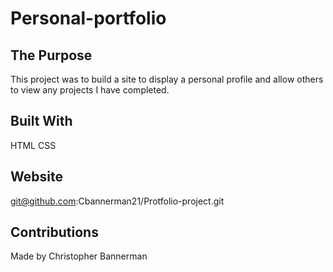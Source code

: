 # Personal-portfolio

## The Purpose 
This project was to build a site to display a personal profile and allow others to view any projects I have completed.

## Built With
HTML
CSS

## Website
git@github.com:Cbannerman21/Protfolio-project.git

## Contributions
Made by Christopher Bannerman
